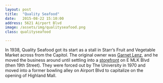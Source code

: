 ```yaml
---
layout: post
title:  "Quality Seafood"
date:   2015-08-22 15:10:00
address: 5621 Airport Blvd
image: /assets/img/qualityseafood.png
class: qualityseafood

---
```

In 1938, Quality Seafood got its start as a stall in Starr’s Fruit and Vegetable Market across from the Capitol. The original owner was [Garnet Lenz](https://qualityseafood.files.wordpress.com/2010/08/img003.jpg), and he moved the business around until settling into a [storefront](https://qualityseafood.files.wordpress.com/2010/08/img001.jpg) on E MLK Blvd (then 19th Street). They were forced out by The University in 1970 and moved into a former bowling alley on Airport Blvd to capitalize on the opening of Highland Mall. 
